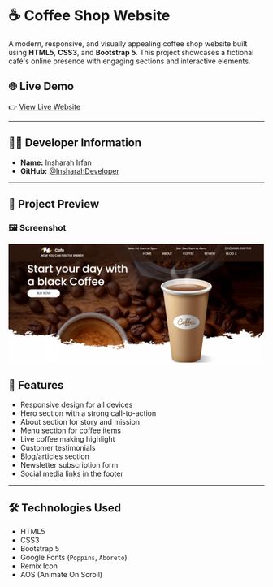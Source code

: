 # ☕ Coffee Shop Website

A modern, responsive, and visually appealing coffee shop website built using **HTML5**, **CSS3**, and **Bootstrap 5**. This project showcases a fictional café's online presence with engaging sections and interactive elements.

## 🌐 Live Demo

👉 [View Live Website](https://insharahdeveloper.github.io/Coffee-Shop-Website/)

---

## 🧑‍💻 Developer Information

- **Name:** Insharah Irfan  
- **GitHub:** [@InsharahDeveloper](https://github.com/InsharahDeveloper)

---

## 📸 Project Preview

### 🖼️ Screenshot

![Screenshot of Coffee Shop Website](accessts/img/image.png)

## 🚀 Features

- Responsive design for all devices  
- Hero section with a strong call-to-action  
- About section for story and mission  
- Menu section for coffee items  
- Live coffee making highlight  
- Customer testimonials  
- Blog/articles section  
- Newsletter subscription form  
- Social media links in the footer  

---

## 🛠️ Technologies Used

- HTML5  
- CSS3  
- Bootstrap 5  
- Google Fonts (`Poppins`, `Aboreto`)  
- Remix Icon  
- AOS (Animate On Scroll)

